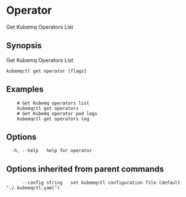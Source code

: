 # Operator

Get Kubemq Operators List

## Synopsis

Get Kubemq Operators List

```text
kubemqctl get operator [flags]
```

## Examples

```text
    # Get Kubemq operators list 
    kubemqctl get operators  
    # Get Kubemq operator pod logs 
    kubemqctl get operators log
```

## Options

```text
  -h, --help   help for operator
```

## Options inherited from parent commands

```text
      --config string   set kubemqctl configuration file (default "./.kubemqctl.yaml")
```

